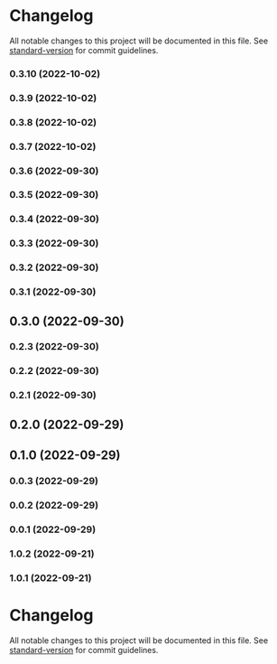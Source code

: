 # Changelog

All notable changes to this project will be documented in this file. See [standard-version](https://github.com/conventional-changelog/standard-version) for commit guidelines.

### 0.3.10 (2022-10-02)

### 0.3.9 (2022-10-02)

### 0.3.8 (2022-10-02)

### 0.3.7 (2022-10-02)

### 0.3.6 (2022-09-30)

### 0.3.5 (2022-09-30)

### 0.3.4 (2022-09-30)

### 0.3.3 (2022-09-30)

### 0.3.2 (2022-09-30)

### 0.3.1 (2022-09-30)

## 0.3.0 (2022-09-30)

### 0.2.3 (2022-09-30)

### 0.2.2 (2022-09-30)

### 0.2.1 (2022-09-30)

## 0.2.0 (2022-09-29)

## 0.1.0 (2022-09-29)

### 0.0.3 (2022-09-29)

### 0.0.2 (2022-09-29)

### 0.0.1 (2022-09-29)

### 1.0.2 (2022-09-21)

### 1.0.1 (2022-09-21)

# Changelog

All notable changes to this project will be documented in this file. See [standard-version](https://github.com/conventional-changelog/standard-version) for commit guidelines.
